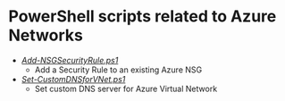 # PowerShell scripts related to Azure Networks
- [*Add-NSGSecurityRule.ps1*](Add-NSGSecurityRule.ps1)
  - Add a Security Rule to an existing Azure NSG 
- [*Set-CustomDNSforVNet.ps1*](Set-CustomDNSforVNet.ps1)
  - Set custom DNS server for Azure Virtual Network